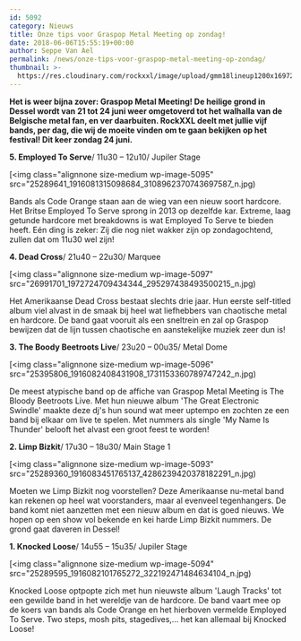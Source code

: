 ```yaml
---
id: 5092
category: Nieuws
title: Onze tips voor Graspop Metal Meeting op zondag!
date: 2018-06-06T15:55:19+00:00
author: Seppe Van Ael
permalink: /news/onze-tips-voor-graspop-metal-meeting-op-zondag/
thumbnail: >-
  https://res.cloudinary.com/rockxxl/image/upload/gmm18lineup1200x16972-5.jpg
---
```

**Het is weer bijna zover: Graspop Metal Meeting! De heilige grond in Dessel wordt van 21 tot 24 juni weer omgetoverd tot het walhalla van de Belgische metal fan, en ver daarbuiten. RockXXL deelt met jullie vijf bands, per dag, die wij de moeite vinden om te gaan bekijken op het festival! Dit keer zondag 24 juni.**

**5. Employed To Serve**/ 11u30 – 12u10/ Jupiler Stage

[<img class="alignnone size-medium wp-image-5095" src="25289641_1916081315098684_3108962370743697587_n.jpg)

Bands als Code Orange staan aan de wieg van een nieuw soort hardcore. Het Britse Employed To Serve sprong in 2013 op dezelfde kar. Extreme, laag getunde hardcore met breakdowns is wat Employed To Serve te bieden heeft. Eén ding is zeker: Zij die nog niet wakker zijn op zondagochtend, zullen dat om 11u30 wel zijn!



**4. Dead Cross**/ 21u40 – 22u30/ Marquee

[<img class="alignnone size-medium wp-image-5097" src="26991701_1972724709434344_295297438493500215_n.jpg)

Het Amerikaanse Dead Cross bestaat slechts drie jaar. Hun eerste self-titled album viel alvast in de smaak bij heel wat liefhebbers van chaotische metal en hardcore. De band gaat vooruit als een sneltrein en zal op Graspop bewijzen dat de lijn tussen chaotische en aanstekelijke muziek zeer dun is!



**3. The Boody Beetroots Live**/ 23u20 – 00u35/ Metal Dome

[<img class="alignnone size-medium wp-image-5096" src="25395806_1916082408431908_1731153360789747242_n.jpg)

De meest atypische band op de affiche van Graspop Metal Meeting is The Bloody Beetroots Live. Met hun nieuwe album 'The Great Electronic Swindle' maakte deze dj's hun sound wat meer uptempo en zochten ze een band bij elkaar om live te spelen. Met nummers als single 'My Name Is Thunder' belooft het alvast een groot feest te worden!



**2. Limp Bizkit**/ 17u30 – 18u30/ Main Stage 1

[<img class="alignnone size-medium wp-image-5093" src="25289360_1916083451765137_4286239420378182291_n.jpg)

Moeten we Limp Bizkit nog voorstellen? Deze Amerikaanse nu-metal band kan rekenen op heel wat voorstanders, maar al evenveel tegenhangers. De band komt niet aanzetten met een nieuw album en dat is goed nieuws. We hopen op een show vol bekende en kei harde Limp Bizkit nummers. De grond gaat daveren in Dessel!



**1. Knocked Loose**/ 14u55 – 15u35/ Jupiler Stage

[<img class="alignnone size-medium wp-image-5094" src="25289595_1916082101765272_322192471484634104_n.jpg)

Knocked Loose optpopte zich met hun nieuwste album 'Laugh Tracks' tot een gewilde band in het wereldje van de hardcore. De band vaart mee op de koers van bands als Code Orange en het hierboven vermelde Employed To Serve. Two steps, mosh pits, stagedives,&#8230; het kan allemaal bij Knocked Loose!